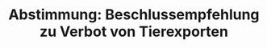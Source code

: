 ---
abstimmung:
  abstimmung: 7
  bundestagssitzung: 127
  datum: 14. November 2019
  legislaturperiode: 19
categories:
- Todo
data:
- title: Abstimmungsergebnis 20191114_7-data.pdf
  url: /res/2021-btw/abstimmungsergebnisse/20191114_7-data.pdf
- title: Abstimmungsergebnis 20191114_7_xls-data.xlsx
  url: /res/2021-btw/abstimmungsergebnisse/20191114_7_xls-data.xlsx
- title: Abstimmungsergebnis 20191114_7_xls-data.csv
  url: /res/2021-btw/abstimmungsergebnisse/csv/20191114_7_xls-data.csv
documents:
- local: /res/2021-btw/drucksachen/05532.pdf
  title: Drucksache 19/05532
  url: https://dip21.bundestag.de/dip21/btd/19/055/1905532.pdf
- local: /res/2021-btw/drucksachen/09107.pdf
  title: Drucksache 19/09107
  url: https://dip21.bundestag.de/dip21/btd/19/091/1909107.pdf
ergebnis:
  AfD:
    enthaltung: 0
    gesamt: 91
    ja: 0
    nein: 79
    nichtabgegeben: 12
    ungueltig: 0
  Bündnis 90/Die Grünen:
    enthaltung: 0
    gesamt: 67
    ja: 52
    nein: 0
    nichtabgegeben: 15
    ungueltig: 0
  Die Linke:
    enthaltung: 0
    gesamt: 69
    ja: 59
    nein: 0
    nichtabgegeben: 10
    ungueltig: 0
  FDP:
    enthaltung: 0
    gesamt: 80
    ja: 72
    nein: 0
    nichtabgegeben: 8
    ungueltig: 0
  cdu/csu:
    enthaltung: 0
    gesamt: 246
    ja: 229
    nein: 0
    nichtabgegeben: 17
    ungueltig: 0
  file: 20191114_7_xls-data.xlsx
  fraktionslos:
    enthaltung: 0
    gesamt: 4
    ja: 1
    nein: 0
    nichtabgegeben: 3
    ungueltig: 0
  spd:
    enthaltung: 0
    gesamt: 152
    ja: 133
    nein: 0
    nichtabgegeben: 19
    ungueltig: 0
layout: abstimmung
links:
- title: Link zu bundestag.de
  url: https://www.bundestag.de/parlament/plenum/abstimmung/abstimmung?id=638
preview: 'Deutscher Bundestag


  127. Sitzung des Deutschen Bundestages

  am Donnerstag, 14. November 2019


  Endgültiges Ergebnis der Namentlichen Abstimmung Nr. 7


  Beschlussempfehlung des Ausschusses für Ernährung und Landwirtschaft (10. Ausschuss)

  zu dem Antrag der Abgeordneten Thomas Ehrhorn, Peter Boehringer, Stephan Brandner,

  weiterer Abgeordneter und der Fraktion der AfD

  Verbot von Tierexporten aus Deutschland - Insbesondere in Nicht-EU-Länder, bei nicht
  EUrechtskonformen Transport-, Haltungs- und Schlachtbedingungen sowie Sicherstellung
  der

  Einhaltung der EU-Tiertransportvorgaben auf dem Gebiet der Bundesrepublik Deutschland

  und Ausarbeitung von geeigneten Straf- beziehungsweise Ordnungswidrigkeiten für

  Verstöße gegen die EU-Tiertransportvorgaben

  Drs. 19/5532 und 19/9107'
tags:
- Todo
title: 'Abstimmung: Beschlussempfehlung zu Verbot von Tierexporten'
---
